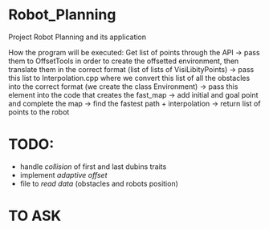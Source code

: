 # Robot_Planning
Project Robot Planning and its application

How the program will be executed:
Get list of points through the API -> pass them to OffsetTools in order to create the offsetted environment, then translate them in the correct format (list of lists of VisiLibityPoints) -> pass this list to Interpolation.cpp where we convert this list of all the obstacles into the correct format (we create the class Environment) -> pass this element into the code that creates the fast_map -> add initial and goal point and complete the map -> find the fastest path + interpolation -> return list of points to the robot

# TODO:
  - handle *collision* of first and last dubins traits
  - implement *adaptive offset*
  - file to *read data* (obstacles and robots position)
 

# TO ASK
